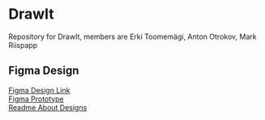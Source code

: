 # DrawIt
Repository for DrawIt, members are Erki Toomemägi, Anton Otrokov, Mark Riispapp


## Figma Design  
[Figma Design Link](https://www.figma.com/design/5JaJyUQXZNMOg6Y6oCJqzi/Mobdev?node-id=1-2&t=MhjCKBsLWlb4n2oP-1)  
[Figma Prototype](https://www.figma.com/proto/5JaJyUQXZNMOg6Y6oCJqzi/Mobdev?page-id=1%3A2&node-id=4-322&p=f&viewport=1143%2C488%2C0.59&t=PAUF9tpjVYZ7eu66-1&scaling=scale-down&content-scaling=fixed&starting-point-node-id=4%3A2)  
[Readme About Designs](designs_v1/README.md)  
